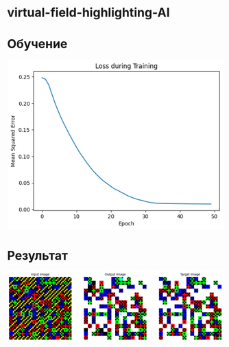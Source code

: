 # virtual-field-highlighting-AI

# Обучение
![train loss](https://github.com/Gryaznykh-Ivan/virtual-field-highlighting-AI/blob/main/images/train.png?raw=true)

# Результат
![train loss](https://github.com/Gryaznykh-Ivan/virtual-field-highlighting-AI/blob/main/images/output.png?raw=true)
